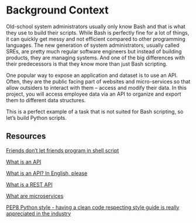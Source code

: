 # Background Context
Old-school system administrators usually only know Bash and that is what they use to build their scripts. While Bash is perfectly fine for a lot of things, it can quickly get messy and not efficient compared to other programming languages. The new generation of system administrators, usually called SREs, are pretty much regular software engineers but instead of building products, they are managing systems. And one of the big differences with their predecessors is that they know more than just Bash scripting.

One popular way to expose an application and dataset is to use an API. Often, they are the public facing part of websites and micro-services so that allow outsiders to interact with them – access and modify their data. In this project, you will access employee data via an API to organize and export them to different data structures.

This is a perfect example of a task that is not suited for Bash scripting, so let’s build Python scripts.

## Resources

[Friends don’t let friends program in shell script](https://www.turnkeylinux.org/blog/friends-dont-let-friends-program-shell-script)

[What is an API](https://www.webopedia.com/definitions/api/)

[What is an API? In English, please](https://www.freecodecamp.org/news/what-is-an-api-in-english-please-b880a3214a82/)

[What is a REST API](https://www.sitepoint.com/rest-api/)

[What are microservices](https://smartbear.com/solutions/microservices/)

[PEP8 Python style - having a clean code respecting style guide is really appreciated in the industry](https://peps.python.org/pep-0008/)

